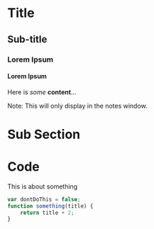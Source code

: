 # Title

## Sub-title

### Lorem Ipsum

#### Lorem Ipsum

Here is _some_ **content**...

Note:
This will only display in the notes window.


<!-- Sub-Section -->
# Sub Section



<!-- New Slide -->
# Code

This is about something

```javascript
var dontDoThis = false;
function something(title) {
	return title + 2;
}

```
